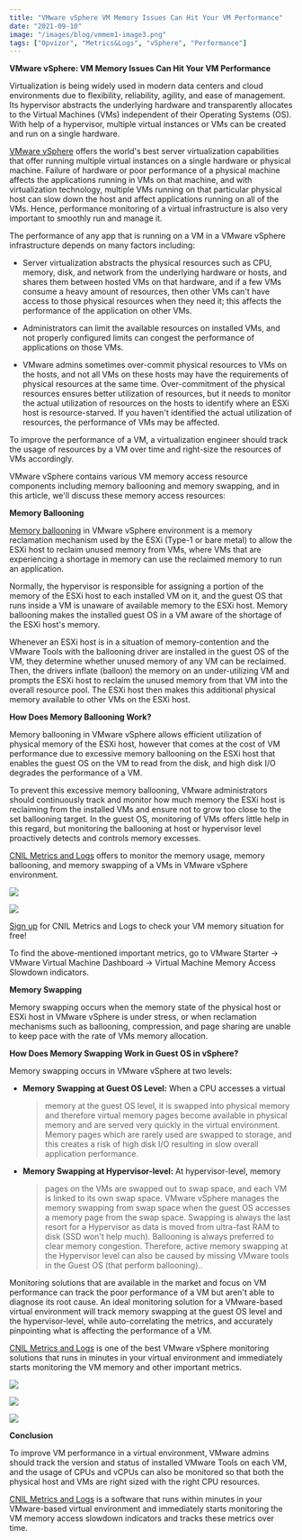 ```yaml
---
title: "VMware vSphere VM Memory Issues Can Hit Your VM Performance"
date: "2021-09-10"
image: "/images/blog/vmmem1-image3.png"
tags: ["Opvizor", "Metrics&Logs", "vSphere", "Performance"]
---
```


**VMware vSphere: VM Memory Issues Can Hit Your VM Performance**

Virtualization is being widely used in modern data centers and cloud
environments due to flexibility, reliability, agility, and ease of
management. Its hypervisor abstracts the underlying hardware and
transparently allocates to the Virtual Machines (VMs) independent of
their Operating Systems (OS). With help of a hypervisor, multiple
virtual instances or VMs can be created and run on a single hardware.

[VMware vSphere](https://www.vmware.com/products/vsphere.html) offers the world's best server virtualization
capabilities that offer running multiple virtual instances on a single
hardware or physical machine. Failure of hardware or poor performance of
a physical machine affects the applications running in VMs on that
machine, and with virtualization technology, multiple VMs running on
that particular physical host can slow down the host and affect
applications running on all of the VMs. Hence, performance monitoring of
a virtual infrastructure is also very important to smoothly run and
manage it.

The performance of any app that is running on a VM in a VMware vSphere
infrastructure depends on many factors including:

-   Server virtualization abstracts the physical resources such as CPU,
    memory, disk, and network from the underlying hardware or hosts, and
    shares them between hosted VMs on that hardware, and if a few VMs
    consume a heavy amount of resources, then other VMs can't have
    access to those physical resources when they need it; this affects
    the performance of the application on other VMs.

-   Administrators can limit the available resources on installed VMs,
    and not properly configured limits can congest the performance of
    applications on those VMs.

-   VMware admins sometimes over-commit physical resources to VMs on the
    hosts, and not all VMs on these hosts may have the requirements of
    physical resources at the same time. Over-commitment of the physical
    resources ensures better utilization of resources, but it needs to
    monitor the actual utilization of resources on the hosts to identify
    where an ESXi host is resource-starved. If you haven't identified
    the actual utilization of resources, the performance of VMs may be
    affected.

To improve the performance of a VM, a virtualization engineer should
track the usage of resources by a VM over time and right-size the
resources of VMs accordingly.

VMware vSphere contains various VM memory access resource components
including memory ballooning and memory swapping, and in this article,
we'll discuss these memory access resources:

**Memory Ballooning**

[Memory ballooning](https://www.vladan.fr/what-is-vmware-memory-ballooning/) in VMware vSphere environment is a memory reclamation
mechanism used by the ESXi (Type-1 or bare metal) to allow the ESXi host
to reclaim unused memory from VMs, where VMs that are experiencing a
shortage in memory can use the reclaimed memory to run an application.

Normally, the hypervisor is responsible for assigning a portion of the
memory of the ESXi host to each installed VM on it, and the guest OS
that runs inside a VM is unaware of available memory to the ESXi host.
Memory ballooning makes the installed guest OS in a VM aware of the
shortage of the ESXi host's memory.

Whenever an ESXi host is in a situation of memory-contention and the
VMware Tools with the ballooning driver are installed in the guest OS of
the VM, they determine whether unused memory of any VM can be reclaimed.
Then, the drivers inflate (balloon) the memory on an under-utilizing VM
and prompts the ESXi host to reclaim the unused memory from that VM into
the overall resource pool. The ESXi host then makes this additional
physical memory available to other VMs on the ESXi host.

**How Does Memory Ballooning Work?**

Memory ballooning in VMware vSphere allows efficient utilization of
physical memory of the ESXi host, however that comes at the cost of VM
performance due to excessive memory ballooning on the ESXi host that
enables the guest OS on the VM to read from the disk, and high disk I/O
degrades the performance of a VM.

To prevent this excessive memory ballooning, VMware administrators
should continuously track and monitor how much memory the ESXi host is
reclaiming from the installed VMs and ensure not to grow too close to
the set ballooning target. In the guest OS, monitoring of VMs offers
little help in this regard, but monitoring the ballooning at host or
hypervisor level proactively detects and controls memory excesses.

[CNIL Metrics and Logs](https://www.codenotary.com/products/metrics-and-logs/) offers to monitor the memory usage,
memory ballooning, and memory swapping of a VMs in VMware vSphere
environment.

![](/images/blog/vmmem1-image1.png)

![](/images/blog/vmmem1-image2.png)

[Sign up](https://www.codenotary.com/products/metrics-and-logs/) for CNIL Metrics and Logs to check your VM memory
situation for free!

To find the above-mentioned important metrics, go to VMware Starter -\>
VMware Virtual Machine Dashboard -\> Virtual Machine Memory Access
Slowdown indicators.

**Memory Swapping**

Memory swapping occurs when the memory state of the physical host or
ESXi host in VMware vSphere is under stress, or when reclamation
mechanisms such as ballooning, compression, and page sharing are unable
to keep pace with the rate of VMs memory allocation.

**How Does Memory Swapping Work in Guest OS in vSphere?**

Memory swapping occurs in VMware vSphere at two levels:

-   **Memory Swapping at Guest OS Level:** When a CPU accesses a virtual
    > memory at the guest OS level, it is swapped into physical memory
    > and therefore virtual memory pages become available in physical
    > memory and are served very quickly in the virtual environment.
    > Memory pages which are rarely used are swapped to storage, and
    > this creates a risk of high disk I/O resulting in slow overall
    > application performance.

-   **Memory Swapping at Hypervisor-level:** At hypervisor-level, memory
    > pages on the VMs are swapped out to swap space, and each VM is
    > linked to its own swap space. VMware vSphere manages the memory
    > swapping from swap space when the guest OS accesses a memory page
    > from the swap space. Swapping is always the last resort for a
    > Hypervisor as data is moved from ultra-fast RAM to disk (SSD won't
    > help much). Ballooning is always preferred to clear memory
    > congestion. Therefore, active memory swapping at the Hypervisor
    > level can also be caused by missing VMware tools in the Guest OS
    > (that perform ballooning)..

Monitoring solutions that are available in the market and focus on VM
performance can track the poor performance of a VM but aren't able to
diagnose its root cause. An ideal monitoring solution for a VMware-based
virtual environment will track memory swapping at the guest OS level and
the hypervisor-level, while auto-correlating the metrics, and accurately
pinpointing what is affecting the performance of a VM.

[CNIL Metrics and Logs](https://www.codenotary.com/products/metrics-and-logs/) is one of the best VMware vSphere
monitoring solutions that runs in minutes in your virtual environment
and immediately starts monitoring the VM memory and other important
metrics.

![](/images/blog/vmmem1-image3.png)

![](/images/blog/vmmem1-image4.png)

![](/images/blog/vmmem1-image5.png)

**Conclusion**

To improve VM performance in a virtual environment, VMware admins should
track the version and status of installed VMware Tools on each VM, and
the usage of CPUs and vCPUs can also be monitored so that both the
physical host and VMs are right sized with the right CPU resources.

[CNIL Metrics and Logs](https://www.codenotary.com/products/metrics-and-logs/) is a software that runs within
minutes in your VMware-based virtual environment and immediately starts
monitoring the VM memory access slowdown indicators and tracks these
metrics over time.
